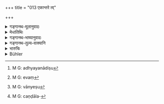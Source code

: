 +++
title = "013 एकान्तरे त्व्"

+++

<details><summary>गङ्गानथ-मूलानुवादः</summary>

As the ‘Ambaṣṭha’ and the ‘ugra’ are born in the ‘natural order’ from a woman two degrees removed,—even so have been declared to be the ‘Kṣattṛ’ and the ‘Vaideha,’ though born in the ‘inverse order.’—(13)
</details>

<details><summary>मेधातिथिः</summary>

**एकान्तरे** वर्णे ब्राह्मणाद् वैश्यायाम् **अम्बष्ठः**, क्षत्रियाच् छूद्रायाम् **उग्रः** । एताव् **आनुलोम्येन** । एवम् **एकान्तरे प्रातिलोम्येन** शूद्रात् क्षत्रियायां **क्षत्ता**, वैश्याद् ब्राह्मण्यां **वैदेहः** । तौ तुल्यौ भवनादिक्रियासु । न तु यजनादिषु[^६३] । चण्डाल एकः प्रतिलोमो ऽस्पृश्यः । यथा च दिवाकीर्तिश्लोके तत्स्पर्श एव[^६४] स्नानं नान्येषु[^६५] प्रतिलोमेषु । सूतमागधायोगवानाम् अनन्तरजातानां चण्डालवद्[^६६] दण्डापूपिकायां सिद्धः स्पर्शादिसंबन्धः ॥ १०.१३ ॥


[^६६]:
     M G: caṇḍāla-


[^६५]:
     M G: vānyeṣu


[^६४]:
     M G: evaṃ


[^६३]:
     M G: adhyayanādiṣu
</details>

<details><summary>गङ्गानथ-भाष्यानुवादः</summary>

From the *Brāhmaṇa*, on the *Vaiśya* girl—who is two degrees lower—is born the ‘*Ambaṣṭha*,’ and the ‘*Ugra*’ is born from the *Kṣatriya* on the *Śūdra* girl—who is two degrees lower;—both these being ‘*born in the natural order*.’ Similarly ‘*in the inverse order*’ the ‘*Kṣattṛ*’ is born from the *Śūdra* on the *Kṣatriya* girl—who is two degrees higher,—and the ‘*Vaideha*’ is born from the Vaiśya on the Brāhmaṇa girl—who is two degrees higher.

And both these two sets stand on the same footing, as regards the performance of the sacred rites,—but not as regards the functions of officiating at sacrifices and so forth.

Among the products of the ‘inverse marriages,’ the ‘*Caṇḍāla*’ alone is untouchable; as under verse 5.85, *bathing* has been prescribed as to be done only when one touches the *Caṇḍāla*, and not any other product of ‘inverse marriages.’ So that as regards the mixed castes, ‘*Sūta*,’ ‘*Māgadha*’ and ‘*Āyogava*,’ their treatment as regards *touchability* and so forth is to be like the ‘*Caṇḍāla*,’ on the ground of their being mentioned along with this latter, and this on the principle of the ‘stick and the cake’ (where the stick being placed within the cake, what happens to the one happens to the other also).—(13)
</details>

<details><summary>गङ्गानथ-तुल्य-वाक्यानि</summary>

**(verses 10.6-41)  
**

See Comparative notes for [Verse
10.6].
</details>

<details><summary>भारुचिः</summary>

एकान्तराव् अनुलोमाव् अम्बष्ठोग्रौ यथा संस्पर्शनादौ व्यवहारे अवर्जीयौ, एवं प्रतिलोमाव् अपि गन्तौ क्षत्तृवैदेहकौ तद्वद् विज्ञेयौ । सूतमागधायोगवानां तु **प्रातिलोम्ये** ऽनन्तरत्वाद् दण्डापूइकया सिद्धः क्षत्तृवैदेहकाभ्याम् उत्कर्ष इति । एवं च चण्डालप्रयुदासो ऽत्र विवक्षितः । तथा चोक्तम् एव "दिवाकीर्त्[इम् उदक्य्]आं च" इत्येवमादिः ॥ १०.१३ ॥
</details>

<details><summary>Bühler</summary>

013	As an Ambashtha and an Ugra, (begotten) in the direct order on (women) one degree lower (than their husbands) are declared (to be), even so are a Kshattri and a Vaidehaka, though they were born in the inverse order of the castes (from mothers one degree higher than the fathers).
</details>
